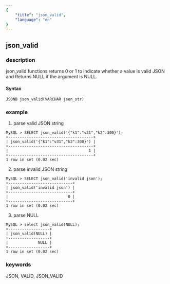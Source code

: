 ```yaml
---
{
    "title": "json_valid",
    "language": "en"
}
---
```


<!-- 
Licensed to the Apache Software Foundation (ASF) under one
or more contributor license agreements.  See the NOTICE file
distributed with this work for additional information
regarding copyright ownership.  The ASF licenses this file
to you under the Apache License, Version 2.0 (the
"License"); you may not use this file except in compliance
with the License.  You may obtain a copy of the License at

  http://www.apache.org/licenses/LICENSE-2.0

Unless required by applicable law or agreed to in writing,
software distributed under the License is distributed on an
"AS IS" BASIS, WITHOUT WARRANTIES OR CONDITIONS OF ANY
KIND, either express or implied.  See the License for the
specific language governing permissions and limitations
under the License.
-->

## json_valid
### description

json_valid functions returns 0 or 1 to indicate whether a value is valid JSON and Returns NULL if the argument is NULL.

#### Syntax

`JSONB json_valid(VARCHAR json_str)`

### example

1. parse valid JSON string

```
MySQL > SELECT json_valid('{"k1":"v31","k2":300}');
+-------------------------------------+
| json_valid('{"k1":"v31","k2":300}') |
+-------------------------------------+
|                                   1 |
+-------------------------------------+
1 row in set (0.02 sec)
```

2. parse invalid JSON string

```
MySQL > SELECT json_valid('invalid json');
+----------------------------+
| json_valid('invalid json') |
+----------------------------+
|                          0 |
+----------------------------+
1 row in set (0.02 sec)
```

3. parse NULL

```
MySQL > select json_valid(NULL);
+------------------+
| json_valid(NULL) |
+------------------+
|             NULL |
+------------------+
1 row in set (0.02 sec)
```

### keywords
JSON, VALID, JSON_VALID
